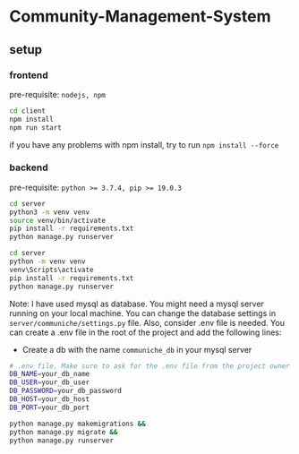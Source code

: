 # Community-Management-System

## setup

### frontend

pre-requisite: `nodejs, npm`

```bash
cd client
npm install
npm run start
```

if you have any problems with npm install, try to run `npm install --force`

### backend

pre-requisite: `python >= 3.7.4, pip >= 19.0.3`

<!-- For Unix systems -->

```bash
cd server
python3 -m venv venv
source venv/bin/activate
pip install -r requirements.txt
python manage.py runserver
```

<!-- For Windows -->

```bash
cd server
python -m venv venv
venv\Scripts\activate
pip install -r requirements.txt
python manage.py runserver
```

Note: I have used mysql as database. You might need a mysql server running on your local machine. You can change the database settings in `server/communiche/settings.py` file. Also, consider .env file is needed. You can create a .env file in the root of the project and add the following lines:

- Create a db with the name `communiche_db` in your mysql server

```bash
# .env file. Make sure to ask for the .env file from the project owner
DB_NAME=your_db_name
DB_USER=your_db_user
DB_PASSWORD=your_db_password
DB_HOST=your_db_host
DB_PORT=your_db_port
```

```bash
python manage.py makemigrations &&
python manage.py migrate &&
python manage.py runserver
```
